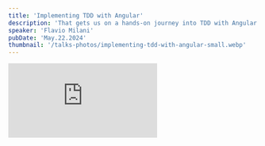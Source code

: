```yaml
---
title: 'Implementing TDD with Angular'
description: 'That gets us on a hands-on journey into TDD with Angular! peek into the fundamentals of test-driven development, unit testing with Jest, and conquer end-to-end testing with Cypress. Discover best practices for integration and automation. Thanks for the support: @DeafTech'
speaker: 'Flavio Milani'
pubDate: 'May.22.2024'
thumbnail: '/talks-photos/implementing-tdd-with-angular-small.webp'
---
```


<iframe 
  class="youtube-frame"
  src="https://www.youtube.com/embed/_RCTzxSRrxU?si=xzqjNc8f5goyNbXe"
  title="YouTube video player" 
  frameborder="0"
  allow="accelerometer; autoplay; clipboard-write; encrypted-media; gyroscope; picture-in-picture; web-share"
  referrerpolicy="strict-origin-when-cross-origin"
  allowfullscreen>
</iframe>
